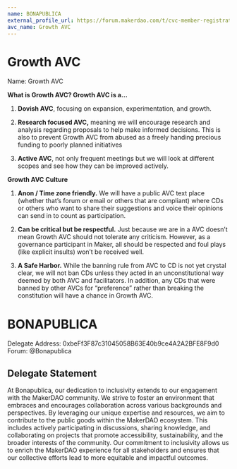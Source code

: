 ```yaml
---
name: BONAPUBLICA
external_profile_url: https://forum.makerdao.com/t/cvc-member-registration-submission-growth-cvc/20308
avc_name: Growth AVC
---
```


# Growth AVC
Name: Growth AVC

**What is Growth AVC? Growth AVC is a…**

1. **Dovish AVC**, focusing on expansion, experimentation, and growth.

2. **Research focused AVC,** meaning we will encourage research and analysis regarding proposals to help make informed decisions. This is also to prevent Growth AVC from abused as a freely handing precious funding to poorly planned initiatives

3. **Active AVC**, not only frequent meetings but we will look at different scopes and see how they can be improved actively.

**Growth AVC Culture**

1. **Anon / Time zone friendly.** We will have a public AVC text place (whether that’s forum or email or others that are compliant) where CDs or others who want to share their suggestions and voice their opinions can send in to count as participation.

2. **Can be critical but be respectful.** Just because we are in a AVC doesn’t mean Growth AVC should not tolerate any criticism. However, as a governance participant in Maker, all should be respected and foul plays (like explicit insults) won’t be received well.

3. **A Safe Harbor.** While the banning rule from AVC to CD is not yet crystal clear, we will not ban CDs unless they acted in an unconstitutional way deemed by both AVC and facilitators. In addition, any CDs that were banned by other AVCs for “preference” rather than breaking the constitution will have a chance in Growth AVC.

# BONAPUBLICA
Delegate Address: 0xbeFf3F87c31045058B63E40b9ce4A2A2BFE8F9d0  
Forum: @Bonapublica  

## Delegate Statement

At Bonapublica, our dedication to inclusivity extends to our engagement with the MakerDAO community. We strive to foster an environment that embraces and encourages collaboration across various backgrounds and perspectives. By leveraging our unique expertise and resources, we aim to contribute to the public goods within the MakerDAO ecosystem. This includes actively participating in discussions, sharing knowledge, and collaborating on projects that promote accessibility, sustainability, and the broader interests of the community. Our commitment to inclusivity allows us to enrich the MakerDAO experience for all stakeholders and ensures that our collective efforts lead to more equitable and impactful outcomes.